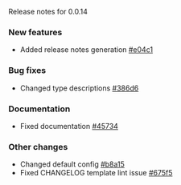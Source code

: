 Release notes for 0.0.14

### New features

- Added release notes generation [#e04c1](https://github.com/nlargueze/gitext/commit/e04c14cd1c28fc246e7eb140d2fce898dea168ee)
### Bug fixes

- Changed type descriptions [#386d6](https://github.com/nlargueze/gitext/commit/386d68676ecf40e3ee53dfe5b32094e3d5d1c040)
### Documentation

- Fixed documentation [#45734](https://github.com/nlargueze/gitext/commit/45734a2e382597ce5784c81a9ea1fac43f84c224)
### Other changes

- Changed default config [#b8a15](https://github.com/nlargueze/gitext/commit/b8a15c88b083274dc92d5bc8a38ecdc1ffe5715d)
- Fixed CHANGELOG template lint issue [#675f5](https://github.com/nlargueze/gitext/commit/675f5ddc7407d751914bf83d4b10d21036f17896)

